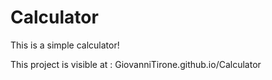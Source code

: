 # Calculator

This is a simple calculator!

This project is visible at : GiovanniTirone.github.io/Calculator
